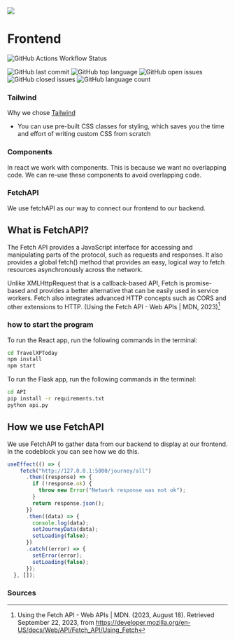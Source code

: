 <img src="https://ordinarycoders.com/_next/image?url=https%3A%2F%2Fd2gdtie5ivbdow.cloudfront.net%2Fmedia%2Fimages%2Fcover_react_tailwind.png&w=1920&q=75"/>

# Frontend
![GitHub Actions Workflow Status](https://github.com/TravelXPToday/Frontend/workflows/setup/badge.svg)


![GitHub last commit](https://img.shields.io/github/last-commit/TravelXPToday/Frontend)
![GitHub top language](https://img.shields.io/github/languages/top/TravelXPToday/Frontend)
![GitHub open issues](https://img.shields.io/github/issues-raw/TravelXPToday/Frontend)
![GitHub closed issues](https://img.shields.io/github/issues-closed-raw/TravelXPToday/Frontend)
![GitHub language count](https://img.shields.io/github/languages/count/TravelXPToday/Frontend)

### Tailwind
Why we chose [Tailwind](https://tailwindcss.com)
- You can use pre-built CSS classes for styling, which saves you the time and effort of writing custom CSS from scratch

### Components


In react we work with components. This is because we want no overlapping code. We can re-use these components to avoid overlapping code.

### FetchAPI
We use fetchAPI as our way to connect our frontend to our backend. 

## What is FetchAPI?
The Fetch API provides a JavaScript interface for accessing and manipulating parts of the protocol, such as requests and responses. It also provides a global fetch() method that provides an easy, logical way to fetch resources asynchronously across the network.

Unlike XMLHttpRequest that is a callback-based API, Fetch is promise-based and provides a better alternative that can be easily used in service workers. Fetch also integrates advanced HTTP concepts such as CORS and other extensions to HTTP. (Using the Fetch API - Web APIs | MDN, 2023)[^1]

### how to start the program
To run the React app, run the following commands in the terminal:
```bash
cd TravelXPToday
npm install
npm start
```
To run the Flask app, run the following commands in the terminal:
```bash
cd API
pip install -r requirements.txt
python api.py
```
## How we use FetchAPI

We use FetchAPI to gather data from our backend to display at our frontend. In the codeblock you can see how we do this.
```javascript
useEffect(() => {
    fetch("http://127.0.0.1:5000/journey/all")
      .then((response) => {
        if (!response.ok) {
          throw new Error("Network response was not ok");
        }
        return response.json();
      })
      .then((data) => {
        console.log(data);
        setJourneyData(data);
        setLoading(false);
      })
      .catch((error) => {
        setError(error);
        setLoading(false);
      });
  }, []);
```

### Sources
[^1]: Using the Fetch API - Web APIs | MDN. (2023, August 18). Retrieved September 22, 2023, from https://developer.mozilla.org/en-US/docs/Web/API/Fetch_API/Using_Fetch
